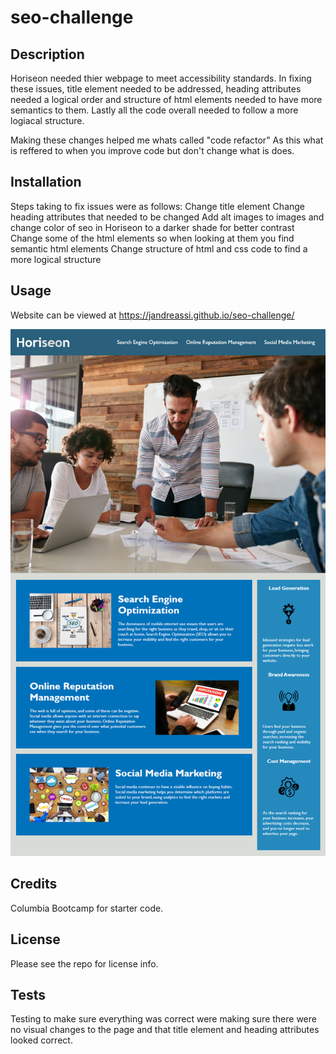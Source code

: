 # seo-challenge

## Description

Horiseon needed thier webpage to meet accessibility standards. In fixing these issues, title element needed to be addressed, heading attributes needed a logical order and structure of html elements needed to have more semantics to them. Lastly all the code overall needed to follow a more logiacal structure. 

Making these changes helped me whats called "code refactor" As this what is reffered to when you improve code but don't change what is does. 


## Installation

Steps taking to fix issues were as follows:
Change title element
Change heading attributes that needed to be changed
Add alt images to images and change color of seo in Horiseon to a darker shade for better contrast
Change some of the html elements so when looking at them you find semantic html elements
Change structure of html and css code to find a more logical structure

## Usage
Website can be viewed at https://jandreassi.github.io/seo-challenge/

<img src="Assets/images/Horiseon-WebPage.png" alt="Horiseon WebPage"/>

## Credits

Columbia Bootcamp for starter code.

## License

Please see the repo for license info.

## Tests

Testing to make sure everything was correct were making sure there were no visual changes to the page and that title element and heading attributes looked correct.
